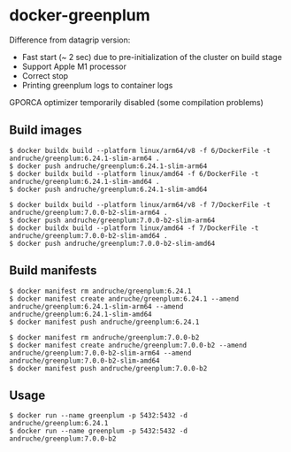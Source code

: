 # docker-greenplum

Difference from datagrip version:
* Fast start (~ 2 sec) due to pre-initialization of the cluster on build stage
* Support Apple M1 processor
* Correct stop
* Printing greenplum logs to container logs

GPORCA optimizer temporarily disabled (some compilation problems)

## Build images
```
$ docker buildx build --platform linux/arm64/v8 -f 6/DockerFile -t andruche/greenplum:6.24.1-slim-arm64 .
$ docker push andruche/greenplum:6.24.1-slim-arm64
$ docker buildx build --platform linux/amd64 -f 6/DockerFile -t andruche/greenplum:6.24.1-slim-amd64 .
$ docker push andruche/greenplum:6.24.1-slim-amd64

$ docker buildx build --platform linux/arm64/v8 -f 7/DockerFile -t andruche/greenplum:7.0.0-b2-slim-arm64 .
$ docker push andruche/greenplum:7.0.0-b2-slim-arm64
$ docker buildx build --platform linux/amd64 -f 7/DockerFile -t andruche/greenplum:7.0.0-b2-slim-amd64 .
$ docker push andruche/greenplum:7.0.0-b2-slim-amd64
```

## Build manifests
```
$ docker manifest rm andruche/greenplum:6.24.1
$ docker manifest create andruche/greenplum:6.24.1 --amend andruche/greenplum:6.24.1-slim-arm64 --amend andruche/greenplum:6.24.1-slim-amd64
$ docker manifest push andruche/greenplum:6.24.1

$ docker manifest rm andruche/greenplum:7.0.0-b2
$ docker manifest create andruche/greenplum:7.0.0-b2 --amend andruche/greenplum:7.0.0-b2-slim-arm64 --amend andruche/greenplum:7.0.0-b2-slim-amd64
$ docker manifest push andruche/greenplum:7.0.0-b2
```

## Usage
```
$ docker run --name greenplum -p 5432:5432 -d andruche/greenplum:6.24.1
$ docker run --name greenplum -p 5432:5432 -d andruche/greenplum:7.0.0-b2
```
